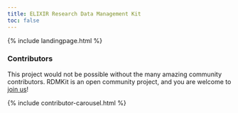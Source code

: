 ```yaml
---
title: ELIXIR Research Data Management Kit
toc: false
---
```


{% include landingpage.html %}

### Contributors
This project would not be possible without the many amazing community contributors. RDMKit is an open community project, and you are welcome to [join us](how_to_contribute)!

{% include contributor-carousel.html %}